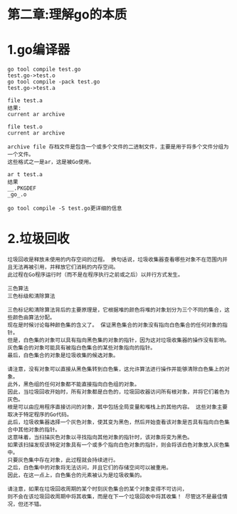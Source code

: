 # 第二章:理解go的本质

# 1.go编译器
	go tool compile test.go
	test.go->test.o
	go tool compile -pack test.go
	test.go->test.a

	file test.a
	结果:
	current ar archive

	file test.o
	current ar archive

	archive file 存档文件是包含一个或多个文件的二进制文件，主要是用于将多个文件分组为一个文件。 
	这些格式之一是ar，这是被Go使用。

	ar t test.a
	结果
	__.PKGDEF
	_go_.o

	go tool compile -S test.go更详细的信息

# 2.垃圾回收
	垃圾回收是释放未使用的内存空间的过程。 换句话说，垃圾收集器查看哪些对象不在范围内并且无法再被引用，并释放它们消耗的内存空间。 
	此过程在Go程序运行时（而不是在程序执行之前或之后）以并行方式发生。

	三色算法
	三色标级和清除算法

	三色标记和清除算法背后的主要原理是，它根据堆的颜色将堆的对象划分为三个不同的集合，这些颜色由算法分配。 
	现在是时候讨论每种颜色集的含义了。 保证黑色集合的对象没有指向白色集合的任何对象的指针。
	但是，白色集的对象可以具有指向黑色集的对象的指针，因为这对垃圾收集器的操作没有影响。 
	灰色集合的对象可能具有被指白色集合的某些对象指向的指针。 
	最后，白色集合的对象是垃圾收集的候选对象。

	请注意，没有对象可以直接从黑色集转到白色集，这允许算法进行操作并能够清除白色集上的对象。 
	此外，黑色组的任何对象都不能直接指向白色组的对象。
	因此，当垃圾回收开始时，所有对象都是白色的，垃圾回收器访问所有根对象，并将它们着色为灰色。 
	根是可以由应用程序直接访问的对象，其中包括全局变量和堆栈上的其他内容。 这些对象主要取决于特定程序的Go代码。
	此后，垃圾收集器选择一个灰色对象，使其变为黑色，然后开始查看该对象是否具有指向白色集合中其他对象的指针。 
	这意味着，当扫描灰色对象以寻找指向其他对象的指针时，该对象将变为黑色。 
	如果该扫描发现该特定对象具有一个或多个指向白色对象的指针，则会将该白色对象放入灰色集中。 
	只要灰色集中存在对象，此过程就会持续进行。 
	之后，白色集中的对象将无法访问，并且它们的存储空间可以被重用。 
	因此，在这一点上，白色集合的元素被认为是垃圾收集的。

	请注意，如果在垃圾回收周期的某个时刻灰色集合的某个对象变得不可访问，
	则不会在该垃圾回收周期中将其收集，而是在下一个垃圾回收中将其收集！ 尽管这不是最佳情况，但还不错。
















